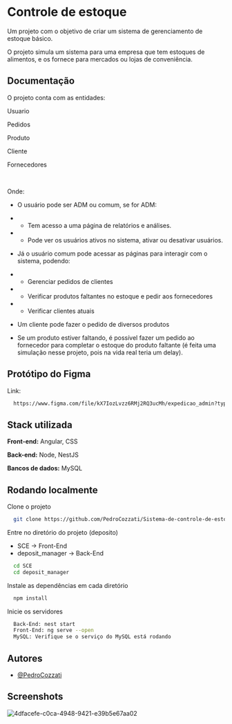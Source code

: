 
# Controle de estoque

Um projeto com o objetivo de criar um sistema de gerenciamento de estoque básico.

O projeto simula um sistema para uma empresa que tem estoques de alimentos, e os fornece para mercados ou lojas de conveniência.




## Documentação

O projeto conta com as entidades:

Usuario

Pedidos

Produto

Cliente

Fornecedores

<br>

Onde: 

  - O usuário pode ser ADM ou comum, se for ADM:

  - - Tem acesso a uma página de relatórios e análises.
  - - Pode ver os usuários ativos no sistema, ativar ou desativar usuários.

  - Já o usuário comum pode acessar as páginas para interagir com o sistema, podendo:
  - - Gerenciar pedidos de clientes
  - - Verificar produtos faltantes no estoque e pedir aos fornecedores
  - - Verificar clientes atuais

  - Um cliente pode fazer o pedido de diversos produtos

  - Se um produto estiver faltando, é possível fazer um pedido ao fornecedor para completar o estoque do produto faltante (é feita uma simulação nesse projeto, pois na vida real teria um delay).


## Protótipo do Figma

Link:

```bash
  https://www.figma.com/file/kX7IozLvzz6RMj2RQ3ucMh/expedicao_admin?type=design&node-id=0-1&mode=design
```


## Stack utilizada

**Front-end:** Angular, CSS

**Back-end:** Node, NestJS

**Bancos de dados:** MySQL


## Rodando localmente

Clone o projeto

```bash
  git clone https://github.com/PedroCozzati/Sistema-de-controle-de-estoque/
```

Entre no diretório do projeto (deposito)
 - SCE -> Front-End
 - deposit_manager -> Back-End

```bash
  cd SCE
  cd deposit_manager
```

Instale as dependências em cada diretório

```bash
  npm install
```

Inicie os servidores

```bash
  Back-End: nest start
  Front-End: ng serve --open
  MySQL: Verifique se o serviço do MySQL está rodando
```


## Autores

- [@PedroCozzati](https://www.github.com/pedrocozzati)


## Screenshots

![4dfacefe-c0ca-4948-9421-e39b5e67aa02](https://github.com/PedroCozzati/Sistema-de-controle-de-estoque/assets/80106385/af59f774-d389-4bd4-ba57-3812a8cfeeed)

